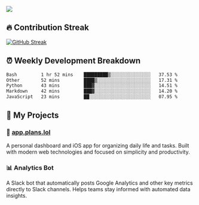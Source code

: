 ![](http://github-profile-summary-cards.vercel.app/api/cards/profile-details?username=sivori&theme=nightowl)

## 🔥 Contribution Streak
[![GitHub Streak](https://github-readme-streak-stats-murex-one.vercel.app?user=sivori&theme=nightowl&hide_border=true&card_width=700&card_height=200&ring=EBE011&fire=EB9B1B)](https://git.io/streak-stats)

## ⏰ Weekly Development Breakdown
<!--START_SECTION:waka-->

```txt
Bash         1 hr 52 mins    █████████▒░░░░░░░░░░░░░░░   37.53 %
Other        52 mins         ████▒░░░░░░░░░░░░░░░░░░░░   17.31 %
Python       43 mins         ███▓░░░░░░░░░░░░░░░░░░░░░   14.51 %
Markdown     42 mins         ███▓░░░░░░░░░░░░░░░░░░░░░   14.20 %
JavaScript   23 mins         ██░░░░░░░░░░░░░░░░░░░░░░░   07.95 %
```

<!--END_SECTION:waka-->

## 🚀 My Projects

### 📱 [app.plans.lol](https://app.plans.lol)
A personal dashboard and iOS app for organizing daily life and tasks. Built with modern web technologies and focused on simplicity and productivity.

### 📊 Analytics Bot
A Slack bot that automatically posts Google Analytics and other key metrics directly to Slack channels. Helps teams stay informed with automated data insights.

